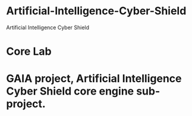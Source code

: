 # Artificial-Intelligence-Cyber-Shield
Artificial Intelligence Cyber Shield
# Core Lab
# GAIA project, Artificial Intelligence Cyber Shield core engine sub-project.
